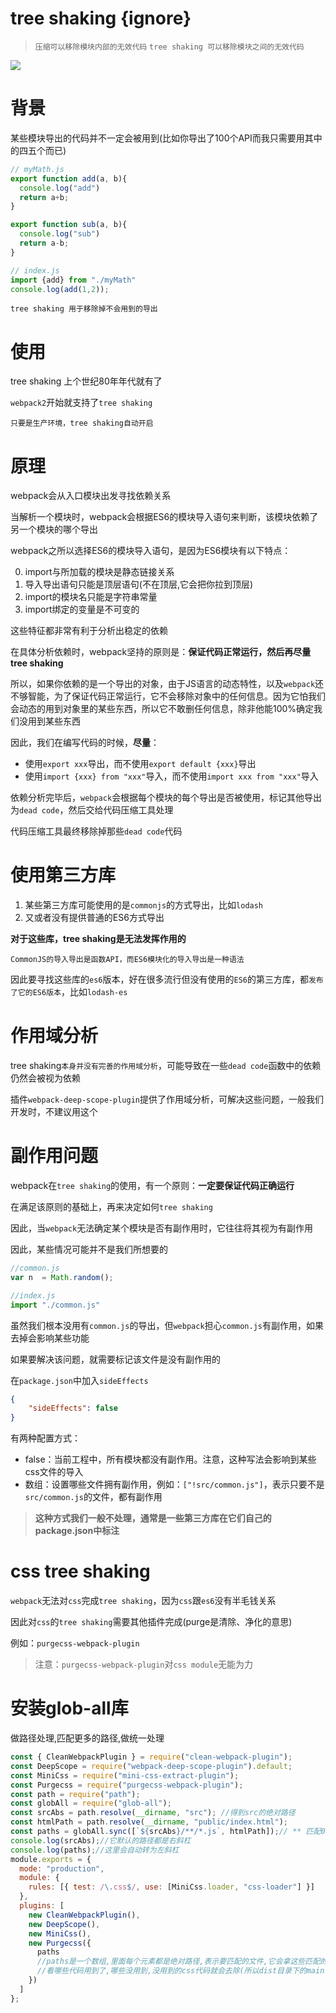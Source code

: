 # tree shaking {ignore}

> `压缩可以移除模块内部的无效代码`
> `tree shaking 可以移除模块之间的无效代码`

![](https://user-gold-cdn.xitu.io/2018/1/4/160bfdcf2a31ce4a?imageslim)

# 背景

某些模块导出的代码并不一定会被用到(比如你导出了100个API而我只需要用其中的四五个而已)

```js
// myMath.js
export function add(a, b){
  console.log("add")
  return a+b;
}

export function sub(a, b){
  console.log("sub")
  return a-b;
}
```

```js
// index.js
import {add} from "./myMath"
console.log(add(1,2));
```

`tree shaking 用于移除掉不会用到的导出`

# 使用

tree shaking 上个世纪80年年代就有了

`webpack2`开始就支持了`tree shaking`

`只要是生产环境，tree shaking自动开启`

# 原理

webpack会从入口模块出发寻找依赖关系

当解析一个模块时，webpack会根据ES6的模块导入语句来判断，该模块依赖了另一个模块的哪个导出

webpack之所以选择ES6的模块导入语句，是因为ES6模块有以下特点：

0. import与所加载的模块是静态链接关系
1. 导入导出语句只能是顶层语句(不在顶层,它会把你拉到顶层)
2. import的模块名只能是字符串常量
3. import绑定的变量是不可变的

这些特征都非常有利于分析出稳定的依赖

在具体分析依赖时，webpack坚持的原则是：**保证代码正常运行，然后再尽量tree shaking**

所以，如果你依赖的是一个导出的对象，由于JS语言的动态特性，以及`webpack`还不够智能，为了保证代码正常运行，它不会移除对象中的任何信息。因为它怕我们会动态的用到对象里的某些东西，所以它不敢删任何信息，除非他能100%确定我们没用到某些东西

因此，我们在编写代码的时候，**尽量**：

- 使用`export xxx`导出，而不使用`export default {xxx}`导出
- 使用`import {xxx} from "xxx"`导入，而不使用`import xxx from "xxx"`导入

依赖分析完毕后，`webpack`会根据每个模块的每个导出是否被使用，标记其他导出为`dead code`，然后交给代码压缩工具处理

代码压缩工具最终移除掉那些`dead code`代码

# 使用第三方库

1. 某些第三方库可能使用的是`commonjs`的方式导出，比如`lodash`
2. 又或者没有提供普通的ES6方式导出

**对于这些库，tree shaking是无法发挥作用的**

`CommonJS的导入导出是函数API，而ES6模块化的导入导出是一种语法`

因此要寻找这些库的`es6`版本，好在很多流行但没有使用的`ES6`的第三方库，都`发布了它的ES6版本`，比如`lodash-es`

# 作用域分析

tree shaking`本身并没有完善的作用域分析`，可能导致在一些`dead code`函数中的依赖仍然会被视为依赖

插件`webpack-deep-scope-plugin`提供了作用域分析，可解决这些问题，一般我们开发时，不建议用这个

# 副作用问题

webpack在`tree shaking`的使用，有一个原则：**一定要保证代码正确运行**

在满足该原则的基础上，再来决定如何`tree shaking`

因此，当`webpack`无法确定某个模块是否有副作用时，它往往将其视为有副作用

因此，某些情况可能并不是我们所想要的

```js
//common.js
var n  = Math.random();

//index.js
import "./common.js"
```

虽然我们根本没用有`common.js`的导出，但`webpack`担心`common.js`有副作用，如果去掉会影响某些功能

如果要解决该问题，就需要标记该文件是没有副作用的

在`package.json`中加入`sideEffects`
```json
{
    "sideEffects": false
}
```

有两种配置方式：

- false：当前工程中，所有模块都没有副作用。注意，这种写法会影响到某些css文件的导入
- 数组：设置哪些文件拥有副作用，例如：`["!src/common.js"]`，表示只要不是`src/common.js`的文件，都有副作用

> **这种方式我们一般不处理，通常是一些第三方库在它们自己的package.json中标注**

# css tree shaking

`webpack`无法对`css`完成`tree shaking`，因为`css`跟`es6`没有半毛钱关系

因此对`css`的`tree shaking`需要其他插件完成(purge是清除、净化的意思)



例如：`purgecss-webpack-plugin`

> 注意：`purgecss-webpack-plugin`对`css module`无能为力

# 安装glob-all库

做路径处理,匹配更多的路径,做统一处理

```js
const { CleanWebpackPlugin } = require("clean-webpack-plugin");
const DeepScope = require("webpack-deep-scope-plugin").default;
const MiniCss = require("mini-css-extract-plugin");
const Purgecss = require("purgecss-webpack-plugin");
const path = require("path");
const globAll = require("glob-all");
const srcAbs = path.resolve(__dirname, "src"); //得到src的绝对路径
const htmlPath = path.resolve(__dirname, "public/index.html");
const paths = globAll.sync([`${srcAbs}/**/*.js`, htmlPath]);// ** 匹配0或者更多的目录 
console.log(srcAbs);//它默认的路径都是右斜杠
console.log(paths);//这里会自动转为左斜杠
module.exports = {
  mode: "production",
  module: {
    rules: [{ test: /\.css$/, use: [MiniCss.loader, "css-loader"] }]
  },
  plugins: [
    new CleanWebpackPlugin(),
    new DeepScope(),
    new MiniCss(),
    new Purgecss({
      paths
      //paths是一个数组,里面每个元素都是绝对路径,表示要匹配的文件,它会拿这些匹配的文件跟css文件
      //看哪些代码用到了,哪些没用到,没用到的css代码就会去除(所以dist目录下的main.css就会去除对应代码)
    })
  ]
};

```